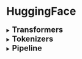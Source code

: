 <h1 id="huggingface">HuggingFace</h1>

<div style='width:1000px;margin:auto'>

<details><summary> <b style="font-size:20px">Transformers</b></summary><ul>

<details><summary>How to use <b>transformers</b> library</summary>
<a href="./0_notebooks/02_transformers.html">notebook</a>
</details>

<details><summary>Using <b>BERT</b>/<b>DistilBERT</b> as Embeddings [Arabic/English]</summary>
Use BERT for embedding and sklearn model after it.
<a href="./0_notebooks/A_Visual_Notebook_to_Using_BERT_for_the_First_Time.html"><b >notebook</b></a>
</details>

</ul></details>

<details><summary> <b style="font-size:20px">Tokenizers</b></summary><ul>
 <b>BERT</b>/<b>DistilBERT</b>/<b>Electra</b> uses <i>WordPiece</i>.<br>
 <b>XLNet</b> uses <i>SentencePiece</i>.<br>
 <b>GPT-2</b>/<b>Roberta</b> uses <i>Byte-level BPE</i>.<br><br>
<li><details><summary><b>WordPiece</b></summary><pre><code>from transformers import BertTokenizer
tokenizer = BertTokenizer.from_pretrained("bert-base-uncased")
tokenizer.tokenize("I have a new GPU!")
# ['i', 'have', 'a', 'new', 'gp', '##u', '!']
</code></pre>
</details></li>
<li><details><summary><b>SentencePiece</b></summary><pre><code>import transformers as ppb
tokenizer = ppb.XLNetTokenizer.from_pretrained('xlnet-base-cased')
tokenizer.tokenize("Don't you love transformers? We pretty sure you do.")
# ['▁Don',
# "'",
# 't',
# '▁you',
# '▁love',
# '▁transform',
# 'ers',
# '?',
# '▁We',
# '▁pretty',
# '▁sure',
# '▁you',
# '▁do',
# '.']
</code></pre>
</details></li>
<li><details><summary><b>Byte-level BPE</b></summary><pre><code>import transformers as ppb
tokenizer = ppb.GPT2Tokenizer.from_pretrained('gpt2')
tokenizer.tokenize("This is a simple to be tokenized.")
# ['This', 'Ġis', 'Ġa', 'Ġsimple', 'Ġto', 'Ġbe', 'Ġtoken', 'ized', '.']
</code></pre>
</details></li>

<li><details><summary>Any <b>other unlist model</b></summary><pre><code>import transformers as ppb

tokenizer = ppb.AutoTokenizer.from_pretrained("asafaya/bert-mini-arabic")
tokenizer.tokenize("كيف حالك اليوم؟ و حال أولادك يا عمر")
# ['كيف', 'حال', '##ك', 'اليوم', '؟', 'و', 'حال', 'اولاد', '##ك', 'يا', 'عمر']
</code></pre>
</details></li>

<li><details><summary>Build <b>Custom Tokenizer</b></summary>
<a href="https://huggingface.co/docs/tokenizers/python/latest/quicktour.html">Quicktour [huggingface's docs]</a><br>
<a href="https://huggingface.co/docs/tokenizers/python/latest/pipeline.html"><b>Normalization</b>, <b>Pre-Tokenization</b>, The <b>Model</b>, and <b>Post-Processing</b></a><br>
<a href="./0_notebooks/01_training_tokenizers.html">Custom Tokenizer</a>

</details></li>
</ul></details>

<details><summary> <b style="font-size:20px">Pipeline</b></summary><ul>

<details><summary>How to use <b>pipelines</b> [ner, sent_ana, text_extraction, ...]</summary>
<a href="./0_notebooks/03_pipelines.html">notebook</a>
</details>


</ul></details>

</div>